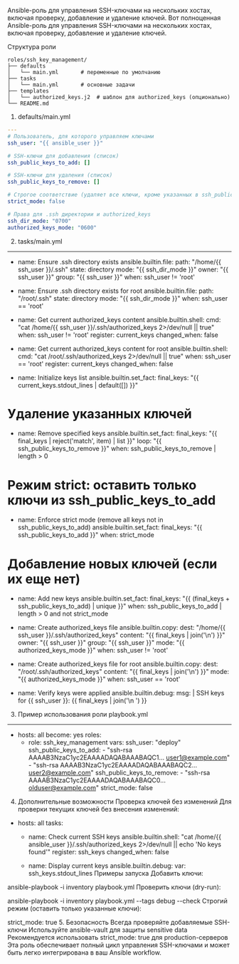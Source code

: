 
Ansible-роль для управления SSH-ключами на нескольких хостах, включая проверку, добавление и удаление ключей.
Вот полноценная Ansible-роль для управления SSH-ключами на нескольких хостах, включая проверку, добавление и удаление ключей.

Структура роли
```
roles/ssh_key_management/
├── defaults
│   └── main.yml       # переменные по умолчанию
├── tasks
│   └── main.yml       # основные задачи
├── templates
│   └── authorized_keys.j2  # шаблон для authorized_keys (опционально)
└── README.md
```

1. defaults/main.yml
```YAML
---
# Пользователь, для которого управляем ключами
ssh_user: "{{ ansible_user }}"

# SSH-ключи для добавления (список)
ssh_public_keys_to_add: []

# SSH-ключи для удаления (список)
ssh_public_keys_to_remove: []

# Строгое соответствие (удаляет все ключи, кроме указанных в ssh_public_keys_to_add)
strict_mode: false

# Права для .ssh директории и authorized_keys
ssh_dir_mode: "0700"
authorized_keys_mode: "0600"
```
2. tasks/main.yml
---
- name: Ensure .ssh directory exists
  ansible.builtin.file:
    path: "/home/{{ ssh_user }}/.ssh"
    state: directory
    mode: "{{ ssh_dir_mode }}"
    owner: "{{ ssh_user }}"
    group: "{{ ssh_user }}"
  when: ssh_user != 'root'

- name: Ensure .ssh directory exists for root
  ansible.builtin.file:
    path: "/root/.ssh"
    state: directory
    mode: "{{ ssh_dir_mode }}"
  when: ssh_user == 'root'

- name: Get current authorized_keys content
  ansible.builtin.shell:
    cmd: "cat /home/{{ ssh_user }}/.ssh/authorized_keys 2>/dev/null || true"
  when: ssh_user != 'root'
  register: current_keys
  changed_when: false

- name: Get current authorized_keys content for root
  ansible.builtin.shell:
    cmd: "cat /root/.ssh/authorized_keys 2>/dev/null || true"
  when: ssh_user == 'root'
  register: current_keys
  changed_when: false

- name: Initialize keys list
  ansible.builtin.set_fact:
    final_keys: "{{ current_keys.stdout_lines | default([]) }}"

# Удаление указанных ключей
- name: Remove specified keys
  ansible.builtin.set_fact:
    final_keys: "{{ final_keys | reject('match', item) | list }}"
  loop: "{{ ssh_public_keys_to_remove }}"
  when: ssh_public_keys_to_remove | length > 0

# Режим strict: оставить только ключи из ssh_public_keys_to_add
- name: Enforce strict mode (remove all keys not in ssh_public_keys_to_add)
  ansible.builtin.set_fact:
    final_keys: "{{ ssh_public_keys_to_add }}"
  when: strict_mode

# Добавление новых ключей (если их еще нет)
- name: Add new keys
  ansible.builtin.set_fact:
    final_keys: "{{ (final_keys + ssh_public_keys_to_add) | unique }}"
  when: ssh_public_keys_to_add | length > 0 and not strict_mode

- name: Create authorized_keys file
  ansible.builtin.copy:
    dest: "/home/{{ ssh_user }}/.ssh/authorized_keys"
    content: "{{ final_keys | join('\n') }}"
    owner: "{{ ssh_user }}"
    group: "{{ ssh_user }}"
    mode: "{{ authorized_keys_mode }}"
  when: ssh_user != 'root'

- name: Create authorized_keys file for root
  ansible.builtin.copy:
    dest: "/root/.ssh/authorized_keys"
    content: "{{ final_keys | join('\n') }}"
    mode: "{{ authorized_keys_mode }}"
  when: ssh_user == 'root'

- name: Verify keys were applied
  ansible.builtin.debug:
    msg: |
      SSH keys for {{ ssh_user }}:
      {{ final_keys | join('\n      ') }}
3. Пример использования роли
playbook.yml
---
- hosts: all
  become: yes
  roles:
    - role: ssh_key_management
      vars:
        ssh_user: "deploy"
        ssh_public_keys_to_add:
          - "ssh-rsa AAAAB3NzaC1yc2EAAAADAQABAAABAQC1... user1@example.com"
          - "ssh-rsa AAAAB3NzaC1yc2EAAAADAQABAAABAQC2... user2@example.com"
        ssh_public_keys_to_remove:
          - "ssh-rsa AAAAB3NzaC1yc2EAAAADAQABAAABAQC0... olduser@example.com"
        strict_mode: false
4. Дополнительные возможности
Проверка ключей без изменений
Для проверки текущих ключей без внесения изменений:

- hosts: all
  tasks:
    - name: Check current SSH keys
      ansible.builtin.shell: "cat /home/{{ ansible_user }}/.ssh/authorized_keys 2>/dev/null || echo 'No keys found'"
      register: ssh_keys
      changed_when: false
    
    - name: Display current keys
      ansible.builtin.debug:
        var: ssh_keys.stdout_lines
Примеры запуска
Добавить ключи:

ansible-playbook -i inventory playbook.yml
Проверить ключи (dry-run):

ansible-playbook -i inventory playbook.yml --tags debug --check
Строгий режим (оставить только указанные ключи):

strict_mode: true
5. Безопасность
Всегда проверяйте добавляемые SSH-ключи
Используйте ansible-vault для защиты sensitive data
Рекомендуется использовать strict_mode: true для production-серверов
Эта роль обеспечивает полный цикл управления SSH-ключами и может быть легко интегрирована в ваш Ansible workflow.